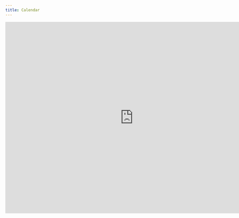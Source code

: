 ```yaml
---
title: Calendar
---
```


<iframe src="https://calendar.google.com/calendar/embed?src=boulderdsa%40gmail.com&ctz=America%2FDenver" style="border: 0" width="800" height="600" frameborder="0" scrolling="no"></iframe>
